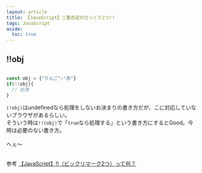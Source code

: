```yaml
---
layout: article
title: 【JavaScript】二重否定のびっくり2つ!!
tags: JavaScript
aside:
  toc: true
---
```


## !!obj

```js

const obj = {"りんご":"赤"}
if(!!obj){
  // 処理
}

```

`(!obj)`はundefinedなら処理をしないお決まりの書き方だが、こに対応していないブラウザがあるらしい。<br/>
そういう時は`!!(obj)`で「`true`なら処理する」という書き方にするとGood。今時は必要のない書き方。
<br/>
<br/>
へぇ〜
<br/>
<br/>

参考
[【JavaScript】!!（ビックリマーク2つ）って何？](https://senews.jp/bikkuri-2/)

